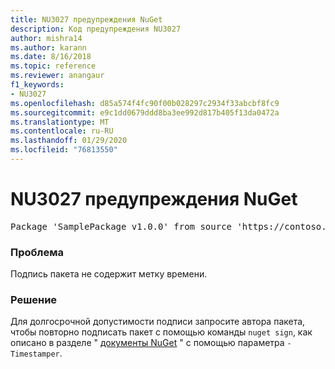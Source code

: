 ```yaml
---
title: NU3027 предупреждения NuGet
description: Код предупреждения NU3027
author: mishra14
ms.author: karann
ms.date: 8/16/2018
ms.topic: reference
ms.reviewer: anangaur
f1_keywords:
- NU3027
ms.openlocfilehash: d85a574f4fc90f00b028297c2934f33abcbf8fc9
ms.sourcegitcommit: e9c1dd0679ddd8ba3ee992d817b405f13da0472a
ms.translationtype: MT
ms.contentlocale: ru-RU
ms.lasthandoff: 01/29/2020
ms.locfileid: "76813550"
---
```

# <a name="nuget-warning-nu3027"></a>NU3027 предупреждения NuGet

<pre>Package 'SamplePackage v1.0.0' from source 'https://contoso.com/index.json': The signature should be timestamped to enable long-term signature validity after the certificate has expired.</pre>

### <a name="issue"></a>Проблема

Подпись пакета не содержит метку времени.


### <a name="solution"></a>Решение

Для долгосрочной допустимости подписи запросите автора пакета, чтобы повторно подписать пакет с помощью команды `nuget sign`, как описано в разделе " [документы NuGet](../../create-packages/sign-a-package.md) " с помощью параметра `-Timestamper`.
